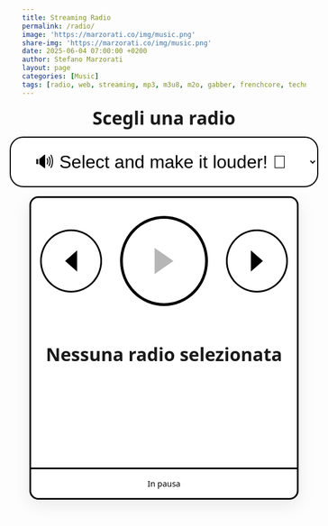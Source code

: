```yaml
---
title: Streaming Radio
permalink: /radio/
image: 'https://marzorati.co/img/music.png'
share-img: 'https://marzorati.co/img/music.png'
date: 2025-06-04 07:00:00 +0200
author: Stefano Marzorati
layout: page
categories: [Music]
tags: [radio, web, streaming, mp3, m3u8, m2o, gabber, frenchcore, techno, jazz, pop]
---
```

<style>
:root {
  --border: #000;
  --bg: #fff;
  --font: ui-sans-serif, system-ui, -apple-system, Segoe UI, Roboto, Helvetica, Arial;
}
.radio-wrapper {
  display: flex;
  flex-direction: column;
  align-items: center;
  font-family: var(--font);
  gap: 1rem;
  margin-bottom: 2rem;
  padding: 0 1rem;
}
label[for="radio-select"] {
  font: 700 2rem/1.1 var(--font);
  margin-top: .25rem;
  text-align: center;
}
#radio-select {
  font-size: 2rem;
  padding: .75em 1.2em;
  border: 2px solid #000;
  border-radius: .75em;
  background: var(--bg);
  min-width: 260px;
  max-width: min(90vw, 740px);
  text-align: center;
  outline: none;
}
.player-card {
  width: 100%;
  max-width: 1100px;
  border: 3px solid var(--border);
  border-radius: 1rem;
  background: #fff;
  box-shadow: 0 10px 30px rgba(0,0,0,.08);
  overflow: clip;
}
.player-top {
  display: flex;
  justify-content: center;
  align-items: center;
  gap: 2rem;
  padding: 2rem 1rem 1rem 1rem;
}
#play-pause {
  width: 10rem;
  height: 10rem;
  border: 5px solid var(--border);
  border-radius: 50%;
  background: #fff;
  cursor: pointer;
  transition: .2s;
  display: flex;
  justify-content: center;
  align-items: center;
}
#play-pause:hover:enabled { background: #f3f3f3; transform: translateY(-2px); }
#play-pause:active:enabled { transform: translateY(0); }
#play-pause .icon { width: 5rem; height: 5rem; }
.control-btn {
  width: 7rem;
  height: 7rem;
  border: 3px solid #000;
  border-radius: 50%;
  background: #fff;
  cursor: pointer;
  display: flex;
  justify-content: center;
  align-items: center;
  transition: .2s;
}
.control-btn:hover { background: #f3f3f3; transform: translateY(-1px); }
.control-btn .icon { width: 4rem; height: 4rem; }
.meta {
  text-align: center;
  margin-top: 3rem;
}
.meta .title {
  font-weight: 700;
  font-size: 2rem;
  white-space: nowrap; overflow: hidden; text-overflow: ellipsis;
}
.vis-wrap {
  width: 100%;
  background: #fff;
   /* border-top: 3px solid var(--border); <-- RIMOSSA */
  border-bottom: 3px solid var(--border);
  position: relative;
}
#visualizer {
  width: 100%;
  display: block;
  height: clamp(160px, 33vw, 180px);
}
.vis-overlay {
  position: absolute; inset: 0;
  pointer-events: none;
}
.footer-row {
  display: flex;
  align-items: center;
  justify-content: center;
  padding: 1rem;
}
.now {
  font-size: .9rem;
  color: #000;
}
</style>
<div class="radio-wrapper">
  <label for="radio-select">Scegli una radio</label>
  <select id="radio-select">
    <option value="" disabled selected>🔊 Select and make it louder! 👊</option>
    <option value="https://4c4b867c89244861ac216426883d1ad0.msvdn.net/radiom2o/radiom2o/play1.m3u8">M2O</option>
    <option value="https://22533.live.streamtheworld.com/TLPSTR13.mp3?dist=538_web">538 Top 50</option>
	<option value="https://regiocast.streamabc.net/regc-90s90stechno2195701-mp3-192-2408420">90s 90s Techno</option>
	<option value="https://techno-revival.stream.laut.fm/techno-revival?ref=web-app&start_time=1759669832984">Techno Revival</option>
	<option value="https://vdnvsxa1-4c4b867c89244861ac216426883d1ad0.msvdn.net/webradio/deejaytime/live.m3u8">Deejay Time</option>
	<option value="https://4c4b867c89244861ac216426883d1ad0.msvdn.net/radiodeejaybck/radiodeejaybck/play1.m3u8">Radio Deejay</option>
	<option value="https://stream.discoradio.radio/audio/disco.stream_aac64/chunklist.m3u8">Disco Radio</option>
	<option value="https://4c4b867c89244861ac216426883d1ad0.msvdn.net/radiodeejay30songs/radiodeejay30songs/play1.m3u8">30 Songs - Deejay</option>
    <option value="https://stream.technolovers.fm/gabber">Gabber</option>
	<option value="https://listen5.myradio24.com/eugenijus">Truckers Rave Radio</option>
    <option value="https://a8.asurahosting.com:7890/radio.mp3">Frenchcore24FM</option>
    <option value="https://regiocast.streamabc.net/regc-80s80smweb2517500-mp3-192-1672667">80s 80s</option>
    <option value="https://altair.streamerr.co:8124/stream">Deep House FM</option>
	<option value="https://sh.onweb.gr:7115/;">Venus Radio</option>
    <option value="https://smoothjazz.cdnstream1.com/2585_128.mp3">Smooth Jazz</option>
    <option value="https://ilsole24ore-radio.akamaized.net/hls/live/2035301/radio24/playlist-48000.m3u8">Il Sole 24 ore</option>
  </select>
  <div class="player-card" id="player-card">
    <div class="player-top">
      <button id="prev" class="control-btn" aria-label="Previous">
        <svg class="icon" viewBox="0 0 48 48" fill="currentColor">
          <polygon points="32,10 16,24 32,38"/>
        </svg>
      </button>
      <button id="play-pause" aria-label="Play / Pause" disabled>
        <svg class="icon" viewBox="0 0 48 48" fill="currentColor">
          <polygon points="14,10 34,24 14,38"/>
        </svg>
      </button>
      <button id="next" class="control-btn" aria-label="Next">
        <svg class="icon" viewBox="0 0 48 48" fill="currentColor">
          <polygon points="16,10 32,24 16,38"/>
        </svg>
      </button>
    </div>
    <div class="meta">
      <div class="title" id="station-title">Nessuna radio selezionata</div>
    </div>
    <div class="vis-wrap">
      <canvas id="visualizer"></canvas>
      <div class="vis-overlay"></div>
    </div>
    <div class="footer-row">
      <span class="now" id="now">In pausa</span>
    </div>
  </div>
  <audio id="audio-player" preload="auto" crossorigin="anonymous"></audio>
</div>
<script src="https://cdn.jsdelivr.net/npm/hls.js@latest"></script>
<script>
(() => {
  const audio = document.getElementById('audio-player');
  const selector = document.getElementById('radio-select');
  const playBtn = document.getElementById('play-pause');
  const prevBtn = document.getElementById('prev');
  const nextBtn = document.getElementById('next');
  const titleEl = document.getElementById('station-title');
  const nowEl = document.getElementById('now');
  const canvas = document.getElementById('visualizer');
  const ctx = canvas.getContext('2d');
  let hls = null;
  let audioCtx = null;
  let analyser, source, dataArray;
  let isPlaying = false;
  const stations = Array.from(selector.options).map(o => ({url: o.value, name: o.text}));
  let currentIndex = -1;
  function resizeCanvas() { canvas.width = canvas.clientWidth; canvas.height = canvas.clientHeight; }
  window.addEventListener('resize', resizeCanvas);
  resizeCanvas();
  function setPlayIcon(playing) {
    playBtn.innerHTML = playing
      ? '<svg class="icon" viewBox="0 0 48 48"><rect x="12" y="8" width="8" height="32"/><rect x="28" y="8" width="8" height="32"/></svg>'
      : '<svg class="icon" viewBox="0 0 48 48"><polygon points="14,10 34,24 14,38"/></svg>';
  }
  function setupVisualizer() {
    if (audioCtx) return;
    audioCtx = new (window.AudioContext || window.webkitAudioContext)();
    source = audioCtx.createMediaElementSource(audio);
    analyser = audioCtx.createAnalyser();
    source.connect(analyser);
    analyser.connect(audioCtx.destination);
    analyser.fftSize = 256;
    dataArray = new Uint8Array(analyser.frequencyBinCount);
    // Gestione stato AudioContext
    audioCtx.onstatechange = () => {
      console.log('AudioContext state:', audioCtx.state);
      if ((audioCtx.state === 'suspended' || audioCtx.state === 'interrupted') && isPlaying) {
        audioCtx.resume().then(() => {
          console.log('AudioContext resumed');
        }).catch(err => console.error('Error resuming AudioContext:', err));
      }
    };
    draw();
  }
  function draw() {
    requestAnimationFrame(draw);
    if (!analyser) return;
    analyser.getByteFrequencyData(dataArray);
    ctx.fillStyle = '#fff';
    ctx.fillRect(0, 0, canvas.width, canvas.height);
    const barWidth = (canvas.width / dataArray.length) * 2.5;
    let x = 0;
    for (let i = 0; i < dataArray.length; i++) {
      const barHeight = dataArray[i] / 2;
      ctx.fillStyle = '#000';
      ctx.fillRect(x, canvas.height - barHeight, barWidth, barHeight);
      x += barWidth + 1;
    }
  }
  function loadStream(index) {
    if (index < 0 || index >= stations.length) return;
    currentIndex = index;
    const {url, name} = stations[index];
    if (hls) { hls.destroy(); hls = null; }
    audio.pause(); audio.src = '';
    setPlayIcon(false); playBtn.disabled = true;
    nowEl.textContent = 'Connessione…';
    titleEl.textContent = name;

    const play = () => {
      audio.play().then(() => {
        playBtn.disabled = false; setPlayIcon(true); isPlaying = true;
        nowEl.textContent = 'In riproduzione'; setupVisualizer();
      }).catch((err) => {
        console.log('Errore durante la riproduzione:', err);
        nowEl.textContent = 'Errore, ritento...';
        setTimeout(() => loadStream(currentIndex), 2000);
      });
    };

    if (/\.m3u8($|\?)/i.test(url) && window.Hls && Hls.isSupported()) {
      hls = new Hls({
        maxBufferLength: 60,
        maxMaxBufferLength: 120,
        maxBufferSize: 60 * 1000 * 1000,
      });
      hls.loadSource(url);
      hls.attachMedia(audio);
      hls.on(Hls.Events.MANIFEST_PARSED, play);
      hls.on(Hls.Events.ERROR, (event, data) => {
        if (data.fatal) {
          switch (data.type) {
            case Hls.ErrorTypes.NETWORK_ERROR:
              console.log('Errore di rete, tentativo di riconnessione...');
              hls.startLoad();
              break;
            case Hls.ErrorTypes.MEDIA_ERROR:
              console.log('Errore media, tentativo di recupero...');
              hls.recoverMediaError();
              break;
            default:
              console.log('Errore non recuperabile:', data);
              hls.destroy();
              loadStream(currentIndex);
              break;
          }
        }
      });
    } else {
      audio.src = url;
      play();
    }
  }
  selector.addEventListener('change', () => { const i = selector.selectedIndex; if (i > 0) loadStream(i); });
  playBtn.addEventListener('click', () => {
    if (!audio.src) return;
    if (audio.paused) { 
      audio.play().catch(err => console.error('Error on manual play:', err)); 
      setPlayIcon(true); 
      nowEl.textContent = 'In riproduzione'; 
    } else { 
      audio.pause(); 
    }
  });
  audio.addEventListener('pause', () => { setPlayIcon(false); nowEl.textContent = 'In pausa'; isPlaying = false; });
  audio.addEventListener('playing', () => { setPlayIcon(true); nowEl.textContent = 'In riproduzione'; isPlaying = true; });
  audio.addEventListener('error', () => {
    console.log('Errore audio, tentativo di riconnessione...');
    nowEl.textContent = 'Errore, riconnessione...';
    setTimeout(() => loadStream(currentIndex), 2000);
  });
  audio.addEventListener('play', () => {
    if (navigator.onLine) {
      nowEl.textContent = 'In riproduzione';
      setPlayIcon(true);
      isPlaying = true;
    } else {
      nowEl.textContent = 'Nessuna connessione';
      audio.pause();
      setPlayIcon(false);
    }
  });
  window.addEventListener('online', () => {
    if (audio.src && audio.paused && currentIndex >= 0) {
      nowEl.textContent = 'Riconnessione...';
      loadStream(currentIndex);
    }
  });
  window.addEventListener('offline', () => {
    nowEl.textContent = 'Offline, in attesa di connessione...';
  });
  // Gestione visibilità per resume su mobile
  document.addEventListener('visibilitychange', () => {
    if (document.visibilityState === 'visible' && !audio.paused && currentIndex >= 0) {
      nowEl.textContent = 'Ripresa...';
      audio.play().catch(err => {
        console.error('Error resuming audio on visibility change:', err);
        nowEl.textContent = 'Tocca Play per riprendere';
      });
      if (audioCtx && (audioCtx.state === 'suspended' || audioCtx.state === 'interrupted')) {
        audioCtx.resume().then(() => {
          console.log('AudioContext resumed on visibility change');
        }).catch(err => console.error('Error resuming AudioContext:', err));
      }
    }
  });
  prevBtn.addEventListener('click', () => { if (currentIndex > 1) loadStream(currentIndex - 1); });
  nextBtn.addEventListener('click', () => { if (currentIndex < stations.length - 1) loadStream(currentIndex + 1); });
})();
</script>